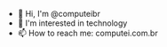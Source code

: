 - 👋 Hi, I'm @computeibr
- 👀 I'm interested in technology
- 📫 How to reach me: computei.com.br

<!---
computeibr/computeibr is a ✨ special ✨ repository because its `README.md` (this file) appears on your GitHub profile.
You can click the Preview link to take a look at your changes.
--->
